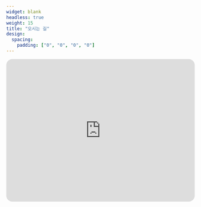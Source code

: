 ```yaml
---
widget: blank
headless: true
weight: 15
title: "오시는 길"
design:
  spacing:
    padding: ["0", "0", "0", "0"]
---
```


<!-- Google 지도 임베드(iframe) 붙이는 자리 -->
<div style="border-radius:16px; overflow:hidden">
  <iframe
    src="https://www.google.co.kr/maps/place/전북대학교/"
    width="100%"
    height="380"
    style="border:0;"
    allowfullscreen=""
    loading="lazy"
    referrerpolicy="no-referrer-when-downgrade">
  </iframe>
</div>
